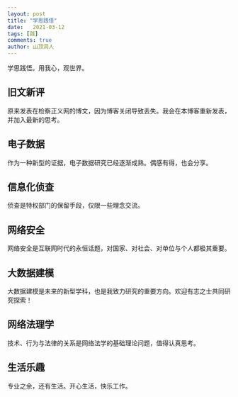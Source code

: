 ```yaml
---
layout: post
title: "学思践悟"
date:   2021-03-12
tags: [践]
comments: true
author: 山顶洞人
---
```


学思践悟。用我心，观世界。

<!-- more -->

## 旧文新评

原来发表在检察正义网的博文，因为博客关闭导致丢失。我会在本博客重新发表，并加入最新的思考。

## 电子数据

作为一种新型的证据，电子数据研究已经逐渐成熟。偶感有得，也会分享。

## 信息化侦查

侦查是特权部门的保留手段，仅限一些理念交流。

## 网络安全

网络安全是互联网时代的永恒话题，对国家、对社会、对单位与个人都极其重要。

## 大数据建模

大数据建模是未来的新型学科，也是我致力研究的重要方向。欢迎有志之士共同研究探索！

## 网络法理学

技术、行为与法律的关系是网络法学的基础理论问题，值得认真思考。

## 生活乐趣

专业之余，还有生活。开心生活，快乐工作。
